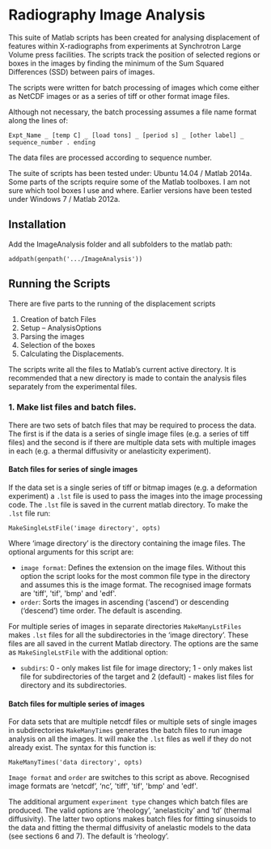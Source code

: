 # Radiography Image Analysis

This suite of Matlab scripts has been created for analysing displacement of
features within X-radiographs from experiments at
Synchrotron Large Volume press facilities. The scripts track the position
of selected regions or boxes in the images by finding the
minimum of the Sum Squared Differences (SSD) between pairs of images.

The scripts were written for batch processing of images which come either
as NetCDF images or as a series of tiff or other format image files.

Although not necessary, the batch processing assumes a file name format along the lines of:
```
Expt_Name _ [temp C] _ [load tons] _ [period s] _ [other label] _ sequence_number . ending
```
The data files are processed according to sequence number.

The suite of scripts has been tested under: Ubuntu 14.04 / Matlab 2014a. Some parts of the
scripts require some of the Matlab toolboxes. I am not sure which tool boxes I use and where.
Earlier versions have been tested under Windows 7 / Matlab 2012a.

## Installation
Add the ImageAnalysis folder and all subfolders to the matlab path:
```
addpath(genpath('.../ImageAnalysis'))
```

## Running the Scripts
There are five parts to the running of the displacement scripts
1.	Creation of batch Files
2.	Setup – AnalysisOptions
3.	Parsing the images
4.	Selection of the boxes
5.	Calculating the Displacements.

The scripts write all the files to Matlab’s current active directory. It is recommended that a
new directory is made to contain the analysis files separately from the experimental files.

### 1. Make list files and batch files.

There are two sets of batch files that may be required to process the data. The first is if the data
is a series of single image files (e.g. a series of tiff files) and the second is if there are multiple
data sets with multiple images in each (e.g. a thermal diffusivity or anelasticity experiment).

#### Batch files for series of single images

If the data set is a single series of tiff or bitmap images (e.g. a deformation experiment) a `.lst` file
is used to pass the images into the image processing code. The `.lst` file is saved in the current matlab 
directory. To make the `.lst` file run:
```
MakeSingleLstFile('image directory', opts)
```
Where ‘image directory’ is the directory containing the image files. The optional arguments for this script
are:
* `image format`: Defines the extension on the image files. Without this option the script looks for 
the most common file type in the directory and assumes this is the image format. The recognised image formats are 
'tiff', 'tif', 'bmp' and 'edf'.
* `order`: Sorts the images in ascending (‘ascend’) or descending (‘descend’) time order. The default is ascending.

For multiple series of images in separate directories `MakeManyLstFiles` makes `.lst` files for all the subdirectories in the 
‘image directory’. These files are all saved in the current Matlab directory. The options are the same as `MakeSingleLstFile`
with the additional option: 
* `subdirs`: 0 - only makes list file for image directory; 1 - only makes list file for subdirectories of the target and
2 (default) - makes list files for directory and its subdirectories.

#### Batch files for multiple series of images

For data sets that are multiple netcdf files or multiple sets of single images in subdirectories 
`MakeManyTimes` generates the batch files to run image analysis on all the images. It will make 
the `.lst` files as well if they do not already exist. The syntax for this function is: 
```
MakeManyTimes('data directory', opts)
```
`Image format` and `order` are switches to this script as above. Recognised image formats are 
‘netcdf’, ‘nc’, 'tiff', 'tif', 'bmp' and 'edf'.

The additional argument `experiment type` changes which batch files are produced. The valid 
options are ‘rheology’, ‘anelasticity’ and ‘td’ (thermal diffusivity). The latter two options 
makes batch files for fitting sinusoids to the data and fitting the thermal diffusivity of anelastic
models to the data (see sections 6 and 7). The default is ‘rheology’.


